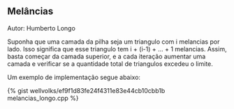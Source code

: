 ## Melâncias
<div id="melancias"></div>

Autor: Humberto Longo

Suponha que uma camada da pilha seja um triangulo com i melancias por lado. Isso significa que esse triangulo tem i + (i-1) + ... + 1 melancias. 
Assim, basta começar da camada superior, e a cada iteração aumentar uma camada e verificar se a quantidade total de triangulos excedeu o limite.

Um exemplo de implementação segue abaixo:

{% gist wellvolks/ef9f1d83fe24f4311e83e44cb10cbb1b melancias_longo.cpp %}
